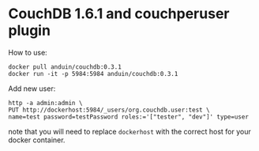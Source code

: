 # CouchDB 1.6.1 and couchperuser plugin

How to use:
```
docker pull anduin/couchdb:0.3.1
docker run -it -p 5984:5984 anduin/couchdb:0.3.1
```

Add new user: 
```
http -a admin:admin \
PUT http://dockerhost:5984/_users/org.couchdb.user:test \
name=test password=testPassword roles:='["tester", "dev"]' type=user
```
note that you will need to replace `dockerhost` with the correct host for your docker container.
